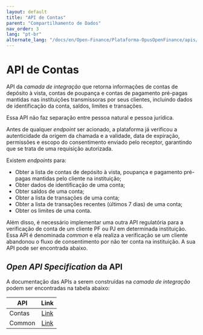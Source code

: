 ```yaml
---
layout: default
title: "API de Contas"
parent: "Compartilhamento de Dados"
nav_order: 3
lang: "pt-br"
alternate_lang: "/docs/en/Open-Finance/Plataforma-OpusOpenFinance/apis/Contas/"
---
```


# API de Contas

API da *camada de integração* que retorna informações de contas de depósito à vista, contas de poupança e contas de pagamento pré-pagas mantidas nas instituições transmissoras por seus clientes, incluindo dados de identificação da conta, saldos, limites e transações.

Essa API não faz separação entre pessoa natural e pessoa jurídica.

Antes de qualquer *endpoint* ser acionado, a plataforma já verificou a autenticidade da origem da chamada e a validade, data de expiração, permissões e escopo do consentimento enviado pelo receptor, garantindo que se trata de uma requisição autorizada.

Existem *endpoints* para:

- Obter a lista de contas de depósito à vista, poupança e pagamento pré-pagas mantidas pelo cliente na instituição;
- Obter dados de identificação de uma conta;
- Obter saldos de uma conta;
- Obter a lista de transações de uma conta;
- Obter a lista de transações recentes (últimos 7 dias) de uma conta;
- Obter os limites de uma conta.

Além disso, é necessário implementar uma outra API regulatória para a verificação de conta de um cliente PF ou PJ em determinada instituição. Essa API é denominada *common* e ela realiza a verificação se um cliente abandonou o fluxo de consentimento por não ter conta na instituição. A sua API pode ser encontrada abaixo.

## *Open API Specification* da API

A documentação das APIs a serem construídas na *camada de integração* podem ser encontradas na tabela abaixo:

|API            |Link               |
|---------------|:-----------------:|
|Contas         |[Link][API-Contas] |
|Common         |[Link][API-Common] |

[API-Contas]: ../../../../swagger-ui/index.html?api=Contas
[API-Common]: ../../../../swagger-ui/index.html?api=Opus-Commons
